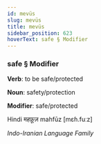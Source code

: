 ```yaml
---
id: mevüs
slug: mevüs
title: mevüs
sidebar_position: 623
hoverText: safe § Modifier
---
```


### safe § Modifier

**Verb**: to be safe/protected

**Noun**: safety/protection

**Modifier**: safe/protected

Hindi महफ़ूज़ mahfūz [mɛɦ.fuːz]

*Indo-Iranian Language Family*